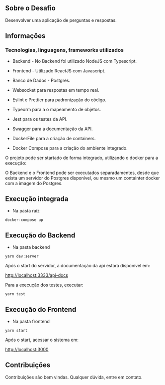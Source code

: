 ## Sobre o Desafio 

Desenvolver uma aplicação de perguntas e respostas.

## Informações

### Tecnologias, linguagens, frameworks utilizados

- Backend - No Backend foi utilizado NodeJS com Typescript.
- Frontend - Utilizado ReactJS com Javascript.
- Banco de Dados - Postgres.

- Websocket para respostas em tempo real.
- Eslint e Prettier para padronização do código.
- Typeorm para a o mapeamento de objetos.
- Jest para os testes da API.
- Swagger para a documentação da API.
- DockerFile para a criação de containers.
- Docker Compose para a criação do ambiente integrado.

O projeto pode ser startado de forma integrado, utilizando o docker para a execução:

O Backend e o Frontend pode ser executados separadamentes, desde que exista um servidor do Postgres disponível, ou mesmo um containter docker com a imagem do Postgres.

## Execução integrada
- Na pasta raiz
```
docker-compose up
```

## Execução do Backend
- Na pasta backend

```
yarn dev:server
```

Após o start do servidor, a documentação da api estará disponível em:

[http://localhost:3333/api-docs](http://localhost:3333/api-docs)

Para a execução dos testes, executar:
```
yarn test
```

## Execução do Frontend
- Na pasta frontend
```
yarn start
```
Após o start, acessar o sistema em:

[http://localhost:3000](http://localhost:3000)

## Contribuições
Contribuições são bem vindas. Qualquer dúvida, entre em contato.

